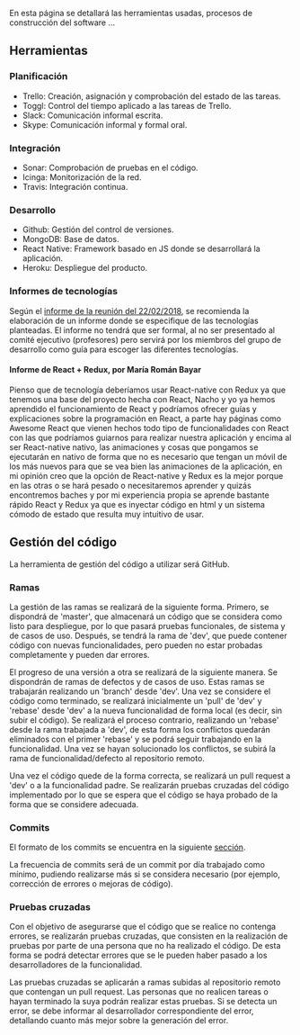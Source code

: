 En esta página se detallará las herramientas usadas, procesos de construcción del software ...

## Herramientas

### Planificación
* Trello: Creación, asignación y comprobación del estado de las tareas.
* Toggl: Control del tiempo aplicado a las tareas de Trello.
* Slack: Comunicación informal escrita.
* Skype: Comunicación informal y formal oral.

### Integración
* Sonar: Comprobación de pruebas en el código.
* Icinga: Monitorización de la red.
* Travis: Integración continua.

### Desarrollo
* Github: Gestión del control de versiones.
* MongoDB: Base de datos.
* React Native: Framework basado en JS donde se desarrollará la aplicación.
* Heroku: Despliegue del producto.

### Informes de tecnologías
Según el [informe de la reunión del 22/02/2018](https://docs.google.com/document/d/15aaYn5ywKANIei9fFYHOkDjm0fT9acJrwim6ZFXT78A/edit?usp=sharing), se recomienda la elaboración de un informe donde se especifique de las tecnologías planteadas. El informe no tendrá que ser formal, al no ser presentado al comité ejecutivo (profesores) pero servirá por los miembros del grupo de desarrollo como guía para escoger las diferentes tecnologías.

#### Informe de React + Redux, por María Román Bayar
Pienso que de tecnología deberíamos usar React-native con Redux ya que tenemos una base del proyecto hecha con React, Nacho y yo ya hemos aprendido el funcionamiento de React y podríamos ofrecer guías y explicaciones sobre la programación en React, a parte hay páginas como Awesome React que vienen hechos todo tipo de funcionalidades con React con las que podríamos guiarnos para realizar nuestra aplicación y encima al ser React-native nativo, las animaciones y cosas que pongamos se ejecutarán en nativo de forma que no es necesario que tengan un móvil de los más nuevos para que se vea bien las animaciones de la aplicación, en mi opinión creo que la opción de React-native y Redux es la mejor porque en las otras o se hará pesado o necesitaremos aprender y quizás encontremos baches y por mi experiencia propia se aprende bastante rápido React y Redux ya que es inyectar código en html y un sistema cómodo de estado que resulta muy intuitivo de usar.

## Gestión del código
La herramienta de gestión del código a utilizar será GitHub.

### Ramas
La gestión de las ramas se realizará de la siguiente forma. Primero, se dispondrá de 'master', que almacenará un código que se considera como listo para despliegue, por lo que pasará pruebas funcionales, de sistema y de casos de uso. Después, se tendrá la rama de 'dev', que puede contener código con nuevas funcionalidades, pero pueden no estar probadas completamente y pueden dar errores. 

El progreso de una versión a otra se realizará de la siguiente manera. Se dispondrán de ramas de defectos y de casos de uso. Estas ramas se trabajarán realizando un 'branch' desde 'dev'. Una vez se considere el código como terminado, se realizará inicialmente un 'pull' de 'dev' y 'rebase' desde 'dev' a la nueva funcionalidad de forma local (es decir, sin subir el código). Se realizará el proceso contrario, realizando un 'rebase' desde la rama trabajada a 'dev', de esta forma los conflictos quedarán eliminados con el primer 'rebase' y se podrá seguir trabajando en la funcionalidad. Una vez se hayan solucionado los conflictos, se subirá la rama de funcionalidad/defecto al repositorio remoto.

Una vez el código quede de la forma correcta, se realizará un pull request a 'dev' o a la funcionalidad padre. Se realizarán pruebas cruzadas del código implementado por lo que se espera que el código se haya probado de la forma que se considere adecuada.

### Commits
El formato de los commits se encuentra en la siguiente [sección](https://github.com/alexgs922/adrenalive-api/wiki/Otros#commits-v1).

La frecuencia de commits será de un commit por día trabajado como mínimo, pudiendo realizarse más si se considera necesario (por ejemplo, corrección de errores o mejoras de código).

### Pruebas cruzadas
Con el objetivo de asegurarse que el código que se realice no contenga errores, se realizarán pruebas cruzadas, que consisten en la realización de pruebas por parte de una persona que no ha realizado el código. De esta forma se podrá detectar errores que se le pueden haber pasado a los desarrolladores de la funcionalidad.

Las pruebas cruzadas se aplicarán a ramas subidas al repositorio remoto que contengan un pull request. Las personas que no realicen tareas o hayan terminado la suya podrán realizar estas pruebas. Si se detecta un error, se debe informar al desarrollador correspondiente del error, detallando cuanto más mejor sobre la generación del error. 